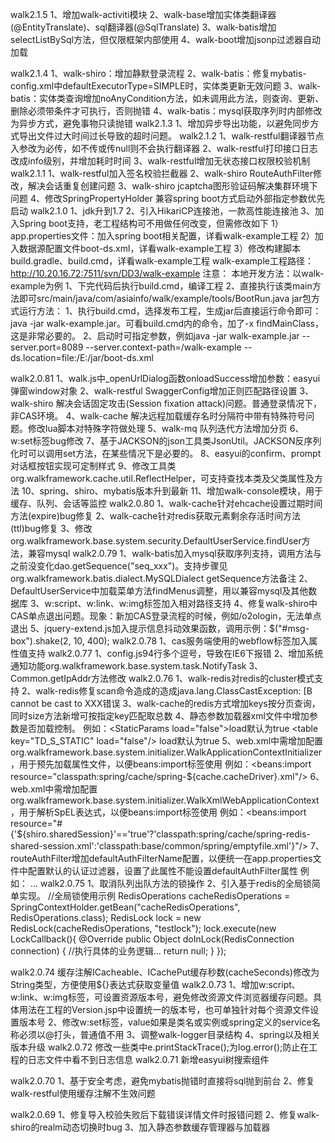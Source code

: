 walk2.1.5
1、增加walk-activiti模块
2、walk-base增加实体类翻译器(@EntityTranslate)、sql翻译器(@SqlTranslate)
3、walk-batis增加selectListBySql方法，但仅限框架内部使用
4、walk-boot增加jsonp过滤器自动加载

walk2.1.4
1、walk-shiro：增加静默登录流程
2、walk-batis：修复mybatis-config.xml中defaultExecutorType=SIMPLE时，实体类更新无效问题
3、walk-batis：实体类查询增加noAnyCondition方法，如未调用此方法，则查询、更新、删除必须带条件才可执行，否则抛错
4、walk-batis：mysql获取序列时内部修改为异步方式，避免事物只读抛错
walk2.1.3
1、增加异步导出功能，以避免同步方式导出文件过大时间过长导致的超时问题。
walk2.1.2
1、walk-restful翻译器节点入参改为必传，如不传或传null则不会执行翻译器
2、walk-restful打印接口日志改成info级别，并增加耗时时间
3、walk-restful增加无状态接口权限校验机制
walk2.1.1
1、walk-restful加入签名校验拦截器
2、walk-shiro RouteAuthFilter修改，解决会话重复创建问题
3、walk-shiro jcaptcha图形验证码解决集群环境下问题
4、修改SpringPropertyHolder 兼容spring boot方式启动外部指定参数优先启动
walk2.1.0
1、jdk升到1.7
2、引入HikariCP连接池，一款高性能连接池
3、加入Spring boot支持，老工程结构可不用做任何改变，但需修改如下
	1）app.properties文件：加入spring boot相关配置，详看walk-example工程
	2）加入数据源配置文件boot-ds.xml，详看walk-example工程
	3）修改构建脚本build.gradle、build.cmd，详看walk-example工程
	walk-example工程路径：http://10.20.16.72:7511/svn/DD3/walk-example
注意：
	本地开发方法：以walk-example为例
		1、下完代码后执行build.cmd，编译工程
		2、直接执行该类main方法即可src/main/java/com/asiainfo/walk/example/tools/BootRun.java
	jar包方式运行方法：
		1、执行build.cmd，选择发布工程，生成jar后直接运行命令即可：java -jar walk-example.jar。可看build.cmd内的命令，加了-x findMainClass，这是非常必要的。
		2、启动时可指定参数，例如java -jar walk-example.jar --server.port=8089 --server.context-path=/walk-example --ds.location=file:/E:/jar/boot-ds.xml

walk2.0.81
1、walk.js中_openUrlDialog函数onloadSuccess增加参数：easyui弹窗window对象
2、walk-restful SwaggerConfig增加正则匹配路径设置
3、walk-shiro 解决会话固定攻击(Session fixation attack)问题。普通登录情况下，非CAS环境。
4、walk-cache 解决远程加载缓存名时分隔符中带有特殊符号问题。修改lua脚本对特殊字符做处理
5、walk-mq 队列迭代方法增加分页
6、w:set标签bug修改
7、基于JACKSON的json工具类JsonUtil。JACKSON反序列化时可以调用set方法，在某些情况下是必要的。
8、easyui的confirm、prompt对话框按钮实现可定制样式
9、修改工具类org.walkframework.cache.util.ReflectHelper，可支持查找本类及父类属性及方法
10、spring、shiro、mybatis版本升到最新
11、增加walk-console模块，用于缓存、队列、会话等监控
walk2.0.80
1、walk-cache针对ehcache设置过期时间方法(expire)bug修复
2、walk-cache针对redis获取元素剩余存活时间方法(ttl)bug修复
3、修改org.walkframework.base.system.security.DefaultUserService.findUser方法，兼容mysql
walk2.0.79
1、walk-batis加入mysql获取序列支持，调用方法与之前没变化dao.getSequence("seq_xxx")。支持步骤见org.walkframework.batis.dialect.MySQLDialect getSequence方法备注
2、DefaultUserService中加载菜单方法findMenus调整，用以兼容mysql及其他数据库
3、w:script、w:link、w:img标签加入相对路径支持
4、修复walk-shiro中CAS单点退出问题。现象：新加CAS登录流程的时候，例如/o2ologin，无法单点退出
5、jquery-extend.js加入提示信息抖动效果函数，调用示例：$("#msg-box").shake(2, 10, 400);
walk2.0.78
1、cas服务端使用的webflow标签加入属性值支持
walk2.0.77
1、config.js94行多个逗号，导致在IE6下报错
2、增加系统通知功能org.walkframework.base.system.task.NotifyTask
3、Common.getIpAddr方法修改
walk2.0.76
1、walk-redis对redis的cluster模式支持
2、walk-redis修复scan命令造成的造成java.lang.ClassCastException: [B cannot be cast to XXX错误
3、walk-cache的redis方式增加keys按分页查询，同时size方法新增可按指定key匹配取总数
4、静态参数加载器xml文件中增加参数是否加载控制。
	例如：<StaticParams load="false">load默认为true
		  <table key="TD_S_STATIC" load="false"/> load默认为true
5、web.xml中需增加配置org.walkframework.base.system.initializer.WalkApplicationContextInitializer，用于预先加载属性文件，以便beans:import标签使用
	例如：<beans:import resource="classpath:spring/cache/spring-${cache.cacheDriver}.xml"/>
6、web.xml中需增加配置org.walkframework.base.system.initializer.WalkXmlWebApplicationContext，用于解析SpEL表达式，以便beans:import标签使用
	例如：<beans:import resource="#{'${shiro.sharedSession}'=='true'?'classpath:spring/cache/spring-redis-shared-session.xml':'classpath:base/common/spring/emptyfile.xml'}"/>
7、routeAuthFilter增加defaultAuthFilterName配置，以便统一在app.properties文件中配置默认的认证过滤器，设置了此属性不能设置defaultAuthFilter属性
	例如：<bean id="routeAuthFilter" class="org.walkframework.shiro.web.filter.authc.RouteAuthFilter">
        	<property name="defaultAuthFilterName" value="#{'${shiro.defaultAuthFilter}'!=''?'${shiro.defaultAuthFilter}':'formAuthFilter'}"/>
        	...
walk2.0.75
1、取消队列出队方法的锁操作
2、引入基于redis的全局锁简单实现。
//全局锁使用示例
RedisOperations cacheRedisOperations = SpringContextHolder.getBean("cacheRedisOperations", RedisOperations.class); 
RedisLock lock = new RedisLock(cacheRedisOperations, "testlock");
lock.execute(new LockCallback<Object>(){
	@Override
	public Object doInLock(RedisConnection connection) {
		//执行具体的业务逻辑...
		return null;
	}
});

walk2.0.74
缓存注解ICacheable、ICachePut缓存秒数(cacheSeconds)修改为String类型，方便使用${}表达式获取变量值
walk2.0.73
1、增加w:script、w:link、w:img标签，可设置资源版本号，避免修改资源文件浏览器缓存问题。具体用法在工程的Version.jsp中设置统一的版本号，也可单独针对每个资源文件设置版本号
2、修改w:set标签，value如果是类名或实例或spring定义的service名称必须以@打头，普通值不用
3、调整walk-logger目录结构
4、spring以及相关版本升级
walk2.0.72
修改一些类中e.printStackTrace();为log.error();防止在工程的日志文件中看不到日志信息
walk2.0.71
新增easyui树搜索组件

walk2.0.70
1、基于安全考虑，避免mybatis抛错时直接将sql抛到前台
2、修复walk-restful使用缓存注解不生效问题

walk2.0.69
1、修复导入校验失败后下载错误详情文件时报错问题
2、修复walk-shiro的realm动态切换时bug
3、加入静态参数缓存管理器与加载器